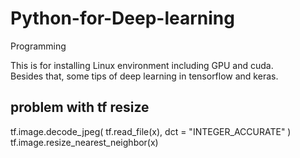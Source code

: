 # Python-for-Deep-learning
Programming

This is for installing Linux environment including GPU and cuda.  
Besides that, some tips of deep learning in tensorflow and keras.  
  
## problem with tf resize
tf.image.decode_jpeg( tf.read_file(x), dct = "INTEGER_ACCURATE" )
tf.image.resize_nearest_neighbor(x)
